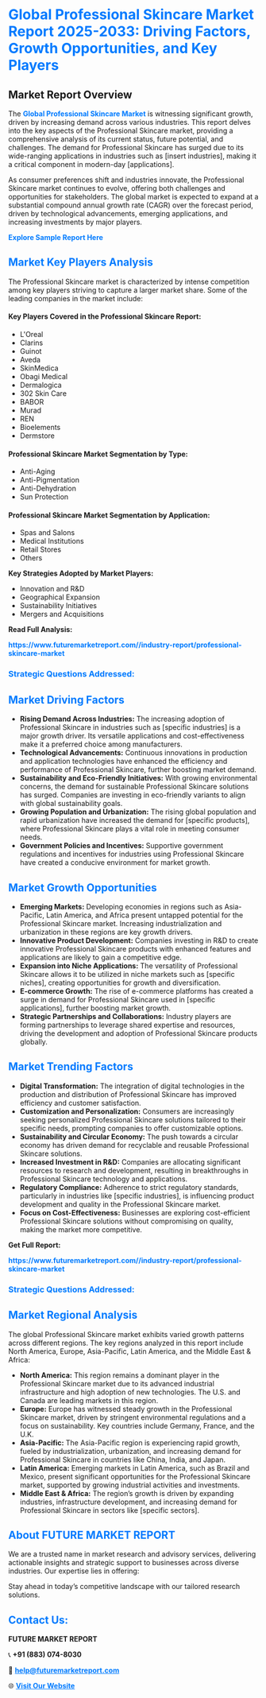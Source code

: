 <h1 style="color: #007BFF;">Global Professional Skincare Market Report 2025-2033: Driving Factors, Growth Opportunities, and Key Players</h1>

<section id="overview">
<h2>Market Report Overview</h2>
<p>The <a href="https://www.futuremarketreport.com//industry-report/professional-skincare-market" style="color: #007BFF; text-decoration: none;"><strong>Global Professional Skincare Market</strong></a> is witnessing significant growth, driven by increasing demand across various industries. This report delves into the key aspects of the Professional Skincare market, providing a comprehensive analysis of its current status, future potential, and challenges. The demand for Professional Skincare has surged due to its wide-ranging applications in industries such as [insert industries], making it a critical component in modern-day [applications].</p>
<p>As consumer preferences shift and industries innovate, the Professional Skincare market continues to evolve, offering both challenges and opportunities for stakeholders. The global market is expected to expand at a substantial compound annual growth rate (CAGR) over the forecast period, driven by technological advancements, emerging applications, and increasing investments by major players.</p>
</section>

<section id="overview">
<p><a href="https://www.futuremarketreport.com//request-sample/reportId=86098" style="color: #007BFF; text-decoration: none;"><strong>Explore Sample Report Here</strong></a></p>
</section>

<section id="key-players">
<h2 style="color: #007BFF;">Market Key Players Analysis</h2>
<p>The Professional Skincare market is characterized by intense competition among key players striving to capture a larger market share. Some of the leading companies in the market include:</p>
<h4>Key Players Covered in the Professional Skincare Report:</h4>
<ul><li>L&#039;Oreal</li><li>Clarins</li><li>Guinot</li><li>Aveda</li><li>SkinMedica</li><li>Obagi Medical</li><li>Dermalogica</li><li>302 Skin Care</li><li>BABOR</li><li>Murad</li><li>REN</li><li>Bioelements</li><li>Dermstore</li></ul>
<h4>Professional Skincare Market Segmentation by Type:</h4>
<ul><li>Anti-Aging</li><li>Anti-Pigmentation</li><li>Anti-Dehydration</li><li>Sun Protection</li></ul>

<h4>Professional Skincare Market Segmentation by Application:</h4>
<ul><li>Spas and Salons</li><li>Medical Institutions</li><li>Retail Stores</li><li>Others</li></ul>
<p><strong>Key Strategies Adopted by Market Players:</strong></p>
<ul>
<li>Innovation and R&D</li>
<li>Geographical Expansion</li>
<li>Sustainability Initiatives</li>
<li>Mergers and Acquisitions</li>
</ul>
</section>

<section>
<p><strong>Read Full Analysis: </strong></p><a href="https://www.futuremarketreport.com//industry-report/professional-skincare-market" style="color: #007BFF; text-decoration: none;"><strong>https://www.futuremarketreport.com//industry-report/professional-skincare-market</strong></a>
<h3 style="color: #007BFF;">Strategic Questions Addressed:</h3>
</section>

<section id="driving-factors">
<h2 style="color: #007BFF;">Market Driving Factors</h2>
<ul>
<li><strong>Rising Demand Across Industries:</strong> The increasing adoption of Professional Skincare in industries such as [specific industries] is a major growth driver. Its versatile applications and cost-effectiveness make it a preferred choice among manufacturers.</li>
<li><strong>Technological Advancements:</strong> Continuous innovations in production and application technologies have enhanced the efficiency and performance of Professional Skincare, further boosting market demand.</li>
<li><strong>Sustainability and Eco-Friendly Initiatives:</strong> With growing environmental concerns, the demand for sustainable Professional Skincare solutions has surged. Companies are investing in eco-friendly variants to align with global sustainability goals.</li>
<li><strong>Growing Population and Urbanization:</strong> The rising global population and rapid urbanization have increased the demand for [specific products], where Professional Skincare plays a vital role in meeting consumer needs.</li>
<li><strong>Government Policies and Incentives:</strong> Supportive government regulations and incentives for industries using Professional Skincare have created a conducive environment for market growth.</li>
</ul>
</section>

<section id="growth-opportunities">
<h2 style="color: #007BFF;">Market Growth Opportunities</h2>
<ul>
<li><strong>Emerging Markets:</strong> Developing economies in regions such as Asia-Pacific, Latin America, and Africa present untapped potential for the Professional Skincare market. Increasing industrialization and urbanization in these regions are key growth drivers.</li>
<li><strong>Innovative Product Development:</strong> Companies investing in R&D to create innovative Professional Skincare products with enhanced features and applications are likely to gain a competitive edge.</li>
<li><strong>Expansion into Niche Applications:</strong> The versatility of Professional Skincare allows it to be utilized in niche markets such as [specific niches], creating opportunities for growth and diversification.</li>
<li><strong>E-commerce Growth:</strong> The rise of e-commerce platforms has created a surge in demand for Professional Skincare used in [specific applications], further boosting market growth.</li>
<li><strong>Strategic Partnerships and Collaborations:</strong> Industry players are forming partnerships to leverage shared expertise and resources, driving the development and adoption of Professional Skincare products globally.</li>
</ul>
</section>

<section id="trending-factors">
<h2 style="color: #007BFF;">Market Trending Factors</h2>
<ul>
<li><strong>Digital Transformation:</strong> The integration of digital technologies in the production and distribution of Professional Skincare has improved efficiency and customer satisfaction.</li>
<li><strong>Customization and Personalization:</strong> Consumers are increasingly seeking personalized Professional Skincare solutions tailored to their specific needs, prompting companies to offer customizable options.</li>
<li><strong>Sustainability and Circular Economy:</strong> The push towards a circular economy has driven demand for recyclable and reusable Professional Skincare solutions.</li>
<li><strong>Increased Investment in R&D:</strong> Companies are allocating significant resources to research and development, resulting in breakthroughs in Professional Skincare technology and applications.</li>
<li><strong>Regulatory Compliance:</strong> Adherence to strict regulatory standards, particularly in industries like [specific industries], is influencing product development and quality in the Professional Skincare market.</li>
<li><strong>Focus on Cost-Effectiveness:</strong> Businesses are exploring cost-efficient Professional Skincare solutions without compromising on quality, making the market more competitive.</li>
</ul>
</section>

<section>
<p><strong>Get Full Report: </strong></p><a href="https://www.futuremarketreport.com//industry-report/professional-skincare-market" style="color: #007BFF; text-decoration: none;"><strong>https://www.futuremarketreport.com//industry-report/professional-skincare-market</strong></a>
<h3 style="color: #007BFF;">Strategic Questions Addressed:</h3>
</section>


<section id="regional-analysis">
<h2 style="color: #007BFF;">Market Regional Analysis</h2>
<p>The global Professional Skincare market exhibits varied growth patterns across different regions. The key regions analyzed in this report include North America, Europe, Asia-Pacific, Latin America, and the Middle East & Africa:</p>
<ul>
<li><strong>North America:</strong> This region remains a dominant player in the Professional Skincare market due to its advanced industrial infrastructure and high adoption of new technologies. The U.S. and Canada are leading markets in this region.</li>
<li><strong>Europe:</strong> Europe has witnessed steady growth in the Professional Skincare market, driven by stringent environmental regulations and a focus on sustainability. Key countries include Germany, France, and the U.K.</li>
<li><strong>Asia-Pacific:</strong> The Asia-Pacific region is experiencing rapid growth, fueled by industrialization, urbanization, and increasing demand for Professional Skincare in countries like China, India, and Japan.</li>
<li><strong>Latin America:</strong> Emerging markets in Latin America, such as Brazil and Mexico, present significant opportunities for the Professional Skincare market, supported by growing industrial activities and investments.</li>
<li><strong>Middle East & Africa:</strong> The region’s growth is driven by expanding industries, infrastructure development, and increasing demand for Professional Skincare in sectors like [specific sectors].</li>
</ul>
</section>

<footer>
<h2 style="color: #007BFF;">About FUTURE MARKET REPORT</h2>
<p>We are a trusted name in market research and advisory services, delivering actionable insights and strategic support to businesses across diverse industries. Our expertise lies in offering:</p>

<p>Stay ahead in today’s competitive landscape with our tailored research solutions.</p>

<h2 style="color: #007BFF;">Contact Us:</h2>
<p><strong>FUTURE MARKET REPORT</strong></p>
<p>📞 <strong>+91 (883) 074-8030</strong></p>
<p>📧 <strong><a href="mailto:help@futuremarketreport.com" style="color: #007BFF;">help@futuremarketreport.com</a></strong></p>
<p>🌐 <strong><a href="https://www.futuremarketreport.com/" style="color: #007BFF;">Visit Our Website</a></strong></p>
</footer>